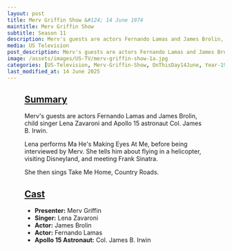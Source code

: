 ```yaml
---
layout: post
title: Merv Griffin Show &#124; 14 June 1974
maintitle: Merv Griffin Show
subtitle: Season 11
description: Merv's guests are actors Fernando Lamas and James Brolin, child singer Lena Zavaroni and Apollo 15 astronaut Col. James B. Irwin.
media: US Television
post_description: Merv's guests are actors Fernando Lamas and James Brolin, child singer Lena Zavaroni and Apollo 15 astronaut Col. James B. Irwin.
image: /assets/images/US-TV/merv-griffin-show-1a.jpg
categories: [US-Television, Merv-Griffin-Show, OnThisDay14June, Year-1974, Year-1974, Year-1974]
last_modified_at: 14 June 2025
---
```


<figure class="fig3">
<div class="CardLayout CardLayout-Height1">
<div class="CardItem"><h2 id="infobox1" class="infobox"><a href="#infobox1">Summary</a></h2></div>
<div class="CardItem split">
<p> Merv's guests are actors Fernando Lamas and James Brolin, child singer Lena Zavaroni and Apollo 15 astronaut Col. James B. Irwin.</p>
<p> Lena performs Ma He's Making Eyes At Me, before being interviewed by Merv. She tells him about flying in a helicopter, visiting Disneyland, and meeting Frank Sinatra.</p>
<p> She then sings Take Me Home, Country Roads.</p>
</div>
</div>
</figure>

<figure class="fig3">
<div class="CardLayout CardLayout-Height1">
<div class="CardItem"><h2 id="infobox2" class="infobox"><a href="#infobox2">Cast</a></h2></div>
<div class="CardItem split">
<ul>
<li><strong>Presenter:</strong> Merv Griffin</li>
<li><strong>Singer:</strong> Lena Zavaroni</li>
<li><strong>Actor:</strong> James Brolin</li>
<li><strong>Actor:</strong> Fernando Lamas</li>
<li><strong>Apollo 15 Astronaut:</strong> Col. James B. Irwin</li>
</ul>
</div>
</div>
</figure>
